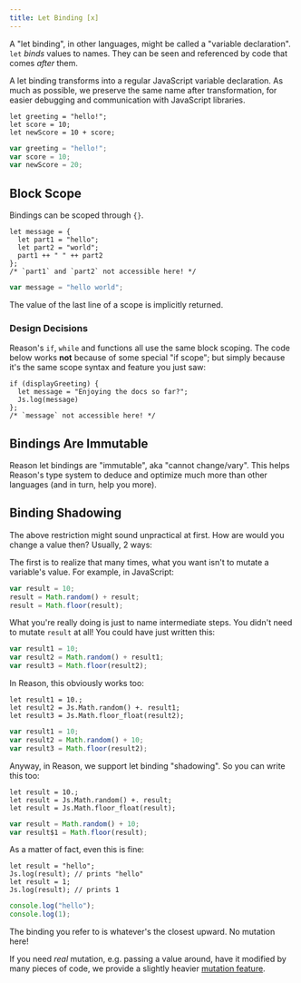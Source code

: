 ```yaml
---
title: Let Binding [x]
---
```


A "let binding", in other languages, might be called a "variable declaration". `let` _binds_ values to names. They can be seen and referenced by code that comes _after_ them.

A let binding transforms into a regular JavaScript variable declaration. As much as possible, we preserve the same name after transformation, for easier debugging and communication with JavaScript libraries.

<!--DOCUSAURUS_CODE_TABS-->
<!--Reason-->
```reason
let greeting = "hello!";
let score = 10;
let newScore = 10 + score;
```
<!--Output-->
```js
var greeting = "hello!";
var score = 10;
var newScore = 20;
```
<!--END_DOCUSAURUS_CODE_TABS-->

## Block Scope

Bindings can be scoped through `{}`.

<!--DOCUSAURUS_CODE_TABS-->
<!--Reason-->
```reason
let message = {
  let part1 = "hello";
  let part2 = "world";
  part1 ++ " " ++ part2
};
/* `part1` and `part2` not accessible here! */
```
<!--Output-->
```js
var message = "hello world";
```
<!--END_DOCUSAURUS_CODE_TABS-->

The value of the last line of a scope is implicitly returned.

### Design Decisions

Reason's `if`, `while` and functions all use the same block scoping. The code below works **not** because of some special "if scope"; but simply because it's the same scope syntax and feature you just saw:

<!--DOCUSAURUS_CODE_TABS-->
<!--Reason-->
```reason
if (displayGreeting) {
  let message = "Enjoying the docs so far?";
  Js.log(message)
};
/* `message` not accessible here! */
```
<!--END_DOCUSAURUS_CODE_TABS-->

## Bindings Are Immutable

Reason let bindings are "immutable", aka "cannot change/vary". This helps Reason's type system to deduce and optimize much more than other languages (and in turn, help you more).

## Binding Shadowing

The above restriction might sound unpractical at first. How are would you change a value then? Usually, 2 ways:

The first is to realize that many times, what you want isn't to mutate a variable's value. For example, in JavaScript:

<!--DOCUSAURUS_CODE_TABS-->
<!--JS-->
```javascript
var result = 10;
result = Math.random() + result;
result = Math.floor(result);
```
<!--END_DOCUSAURUS_CODE_TABS-->

What you're really doing is just to name intermediate steps. You didn't need to mutate `result` at all! You could have just written this:

<!--DOCUSAURUS_CODE_TABS-->
<!--JS-->
```javascript
var result1 = 10;
var result2 = Math.random() + result1;
var result3 = Math.floor(result2);

```
<!--END_DOCUSAURUS_CODE_TABS-->

In Reason, this obviously works too:

<!--DOCUSAURUS_CODE_TABS-->
<!--Reason-->
```reason
let result1 = 10.;
let result2 = Js.Math.random() +. result1;
let result3 = Js.Math.floor_float(result2);
```
<!--Output-->
```js
var result1 = 10;
var result2 = Math.random() + 10;
var result3 = Math.floor(result2);
```
<!--END_DOCUSAURUS_CODE_TABS-->

Anyway, in Reason, we support let binding "shadowing". So you can write this too:

<!--DOCUSAURUS_CODE_TABS-->
<!--Reason-->
```reason
let result = 10.;
let result = Js.Math.random() +. result;
let result = Js.Math.floor_float(result);
```
<!--Output-->
```js
var result = Math.random() + 10;
var result$1 = Math.floor(result);
```
<!--END_DOCUSAURUS_CODE_TABS-->

As a matter of fact, even this is fine:

<!--DOCUSAURUS_CODE_TABS-->
<!--Reason-->
```reason
let result = "hello";
Js.log(result); // prints "hello"
let result = 1;
Js.log(result); // prints 1
```
<!--Output-->
```js
console.log("hello");
console.log(1);
```
<!--END_DOCUSAURUS_CODE_TABS-->

The binding you refer to is whatever's the closest upward. No mutation here!

If you need _real_ mutation, e.g. passing a value around, have it modified by many pieces of code, we provide a slightly heavier [mutation feature](mutation.md).
